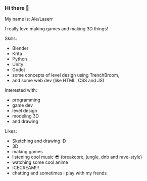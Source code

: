 ### Hi there 👋

My name is: Ale/Laserr

I really love making games and making 3D things!


Skills:

- Blender
- Krita
- Python
- Unity
- Godot
- some concepts of level design using TrenchBroom, 
- and some web dev (like HTML, CSS and JS)

Interested with:
- programming
- game dev
- level design 
- modeling 3D 
- and drawing

Likes:
- Sketching and drawing :D
-  3D
-  making games 
-  listening cool music 😎 (breakcore, jungle, dnb and rave-style)
-  watching some cool anime 
-  ICECREAM!!! 
-  chatting and sometimes i play with my frends 



